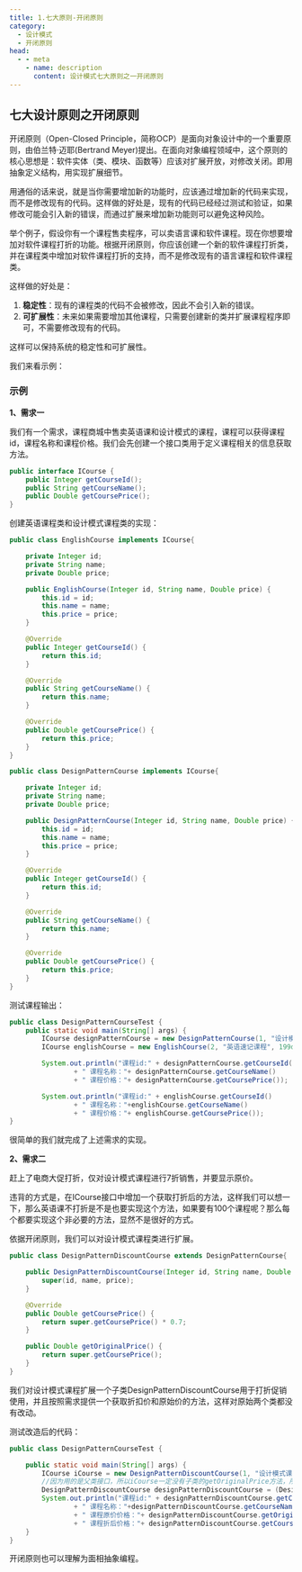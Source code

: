 ```yaml
---
title: 1.七大原则-开闭原则
category:
  - 设计模式
  - 开闭原则
head:
  - - meta
    - name: description
      content: 设计模式七大原则之一开闭原则
---
```

## 七大设计原则之开闭原则

开闭原则（Open-Closed Principle，简称OCP）是面向对象设计中的一个重要原则，由伯兰特·迈耶(Bertrand Meyer)提出。在面向对象编程领域中，这个原则的核心思想是：软件实体（类、模块、函数等）应该对扩展开放，对修改关闭。即用抽象定义结构，用实现扩展细节。

用通俗的话来说，就是当你需要增加新的功能时，应该通过增加新的代码来实现，而不是修改现有的代码。这样做的好处是，现有的代码已经经过测试和验证，如果修改可能会引入新的错误，而通过扩展来增加新功能则可以避免这种风险。

举个例子，假设你有一个课程售卖程序，可以卖语言课和软件课程。现在你想要增加对软件课程打折的功能。根据开闭原则，你应该创建一个新的软件课程打折类，并在课程类中增加对软件课程打折的支持，而不是修改现有的语言课程和软件课程类。

这样做的好处是：

1. **稳定性**：现有的课程类的代码不会被修改，因此不会引入新的错误。
2. **可扩展性**：未来如果需要增加其他课程，只需要创建新的类并扩展课程程序即可，不需要修改现有的代码。

这样可以保持系统的稳定性和可扩展性。

我们来看示例：

### 示例

**1、需求一**

我们有一个需求，课程商城中售卖英语课和设计模式的课程，课程可以获得课程id，课程名称和课程价格。我们会先创建一个接口类用于定义课程相关的信息获取方法。

```java
public interface ICourse {
    public Integer getCourseId();
    public String getCourseName();
    public Double getCoursePrice();
}
```

创建英语课程类和设计模式课程类的实现：

```java
public class EnglishCourse implements ICourse{

    private Integer id;
    private String name;
    private Double price;

    public EnglishCourse(Integer id, String name, Double price) {
        this.id = id;
        this.name = name;
        this.price = price;
    }

    @Override
    public Integer getCourseId() {
        return this.id;
    }

    @Override
    public String getCourseName() {
        return this.name;
    }

    @Override
    public Double getCoursePrice() {
        return this.price;
    }
}
```

```java
public class DesignPatternCourse implements ICourse{

    private Integer id;
    private String name;
    private Double price;

    public DesignPatternCourse(Integer id, String name, Double price) {
        this.id = id;
        this.name = name;
        this.price = price;
    }

    @Override
    public Integer getCourseId() {
        return this.id;
    }

    @Override
    public String getCourseName() {
        return this.name;
    }

    @Override
    public Double getCoursePrice() {
        return this.price;
    }
}
```

测试课程输出：

```java
public class DesignPatternCourseTest {
    public static void main(String[] args) {
        ICourse designPatternCourse = new DesignPatternCourse(1, "设计模式课程", 299d);
        ICourse englishCourse = new EnglishCourse(2, "英语速记课程", 199d);

        System.out.println("课程id:" + designPatternCourse.getCourseId()
                + " 课程名称："+ designPatternCourse.getCourseName()
                + " 课程价格："+ designPatternCourse.getCoursePrice());

        System.out.println("课程id:" + englishCourse.getCourseId()
                + " 课程名称："+englishCourse.getCourseName()
                + " 课程价格："+ englishCourse.getCoursePrice());
}
```

很简单的我们就完成了上述需求的实现。

**2、需求二**

赶上了电商大促打折，仅对设计模式课程进行7折销售，并要显示原价。

违背的方式是，在ICourse接口中增加一个获取打折后的方法，这样我们可以想一下，那么英语课不打折是不是也要实现这个方法，如果要有100个课程呢？那么每个都要实现这个非必要的方法，显然不是很好的方式。

依据开闭原则，我们可以对设计模式课程类进行扩展。

```java
public class DesignPatternDiscountCourse extends DesignPatternCourse{

    public DesignPatternDiscountCourse(Integer id, String name, Double price) {
        super(id, name, price);
    }

    @Override
    public Double getCoursePrice() {
        return super.getCoursePrice() * 0.7;
    }

    public Double getOriginalPrice() {
        return super.getCoursePrice();
    }
}
```

我们对设计模式课程扩展一个子类DesignPatternDiscountCourse用于打折促销使用，并且按照需求提供一个获取折扣价和原始价的方法，这样对原始两个类都没有改动。

测试改造后的代码：

```java
public class DesignPatternCourseTest {

    public static void main(String[] args) {
        ICourse iCourse = new DesignPatternDiscountCourse(1, "设计模式课程", 299d);
        //因为用的是父类接口，所以iCourse一定没有子类的getOriginalPrice方法，所以要转成子类才可以
        DesignPatternDiscountCourse designPatternDiscountCourse = (DesignPatternDiscountCourse) iCourse;
        System.out.println("课程id:" + designPatternDiscountCourse.getCourseId()
                + " 课程名称："+designPatternDiscountCourse.getCourseName()
                + " 课程原价价格："+ designPatternDiscountCourse.getOriginalPrice()
                + " 课程折后价格："+ designPatternDiscountCourse.getCoursePrice());
    }
}
```

开闭原则也可以理解为面相抽象编程。